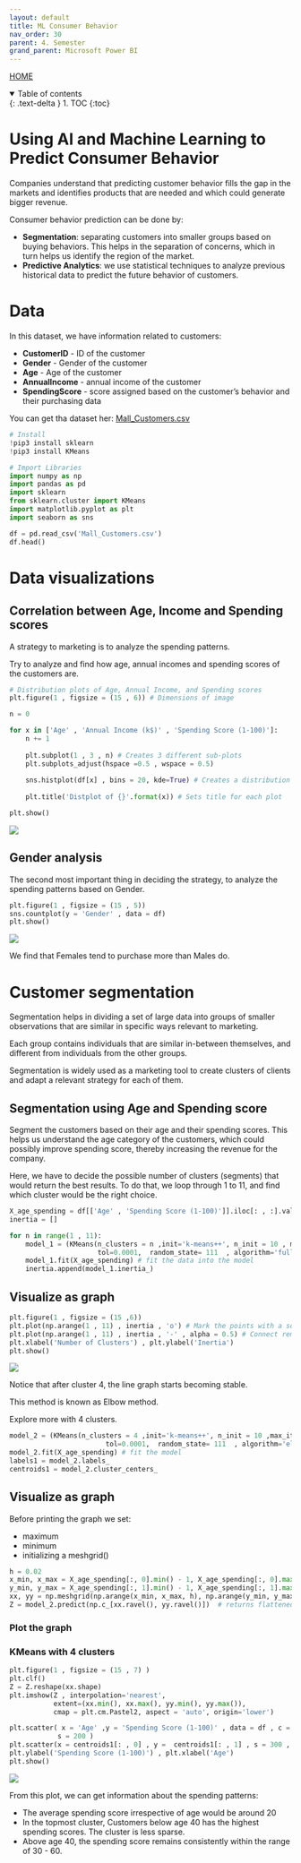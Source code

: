 ```yaml
---
layout: default
title: ML Consumer Behavior
nav_order: 30
parent: 4. Semester
grand_parent: Microsoft Power BI
---
```


[HOME](./README.md)

<details open markdown="block">
  <summary>
    Table of contents
  </summary>
  {: .text-delta }
1. TOC
{:toc}
</details>

# Using AI and Machine Learning to Predict Consumer Behavior

Companies understand that predicting customer behavior fills the gap in the markets and identifies products that are needed and which could generate bigger revenue.

Consumer behavior prediction can be done by:

- **Segmentation**: separating customers into smaller groups based on buying behaviors. This helps in the separation of concerns, which in turn helps us identify the region of the market.
- **Predictive Analytics**: we use statistical techniques to analyze previous historical data to predict the future behavior of customers.

# Data
In this dataset, we have information related to customers:

- **CustomerID** - ID of the customer
- **Gender** - Gender of the customer
- **Age** - Age of the customer
- **AnnualIncome** - annual income of the customer
- **SpendingScore** - score assigned based on the customer’s behavior and their purchasing data

You can get tha dataset her: [Mall_Customers.csv](https://www.kaggle.com/datasets/vjchoudhary7/customer-segmentation-tutorial-in-python)


```python
# Install
!pip3 install sklearn
!pip3 install KMeans
```


```python
# Import Libraries
import numpy as np
import pandas as pd
import sklearn
from sklearn.cluster import KMeans
import matplotlib.pyplot as plt
import seaborn as sns
```


```python
df = pd.read_csv('Mall_Customers.csv')
df.head()
```

# Data visualizations
## Correlation between Age, Income and Spending scores
A strategy to marketing is to analyze the spending patterns.

Try to analyze and find how age, annual incomes and spending scores of the customers are.


```python
# Distribution plots of Age, Annual Income, and Spending scores
plt.figure(1 , figsize = (15 , 6)) # Dimensions of image

n = 0 

for x in ['Age' , 'Annual Income (k$)' , 'Spending Score (1-100)']:
    n += 1
    
    plt.subplot(1 , 3 , n) # Creates 3 different sub-plots
    plt.subplots_adjust(hspace =0.5 , wspace = 0.5)
    
    sns.histplot(df[x] , bins = 20, kde=True) # Creates a distribution plot
    
    plt.title('Distplot of {}'.format(x)) # Sets title for each plot

plt.show()
```

![](./image/output_5_0.png)
    

## Gender analysis
The second most important thing in deciding the strategy, to analyze the spending patterns based on Gender.


```python
plt.figure(1 , figsize = (15 , 5))
sns.countplot(y = 'Gender' , data = df)
plt.show()
```

![](./image/output_7_0.png)

We find that Females tend to purchase more than Males do.

# Customer segmentation
Segmentation helps in dividing a set of large data into groups of smaller observations that are similar in specific ways relevant to marketing.

Each group contains individuals that are similar in-between themselves, and different from individuals from the other groups.

Segmentation is widely used as a marketing tool to create clusters of clients and adapt a relevant strategy for each of them.

## Segmentation using Age and Spending score
Segment the customers based on their age and their spending scores. This helps us understand the age category of the customers, which could possibly improve spending score, thereby increasing the revenue for the company.

Here, we have to decide the possible number of clusters (segments) that would return the best results. To do that, we loop through 1 to 11, and find which cluster would be the right choice.


```python
X_age_spending = df[['Age' , 'Spending Score (1-100)']].iloc[: , :].values # extracts only age and spending score information from the dataframe
inertia = []

for n in range(1 , 11):
    model_1 = (KMeans(n_clusters = n ,init='k-means++', n_init = 10 , max_iter=300, 
                      tol=0.0001,  random_state= 111  , algorithm='full')) # use predefined Kmeans algorithm
    model_1.fit(X_age_spending) # fit the data into the model
    inertia.append(model_1.inertia_)
```

## Visualize as graph

```python
plt.figure(1 , figsize = (15 ,6))
plt.plot(np.arange(1 , 11) , inertia , 'o') # Mark the points with a solid circle
plt.plot(np.arange(1 , 11) , inertia , '-' , alpha = 0.5) # Connect remaining points with a line
plt.xlabel('Number of Clusters') , plt.ylabel('Inertia')
plt.show()
```
  
![](./image/output_12_0.png)

Notice that after cluster 4, the line graph starts becoming stable.

This method is known as Elbow method.

Explore more with 4 clusters.

```python
model_2 = (KMeans(n_clusters = 4 ,init='k-means++', n_init = 10 ,max_iter=300, 
                        tol=0.0001,  random_state= 111  , algorithm='elkan') ) # set number of clusters as 4
model_2.fit(X_age_spending) # fit the model
labels1 = model_2.labels_
centroids1 = model_2.cluster_centers_
```

## Visualize as graph
Before printing the graph we set:

- maximum
- minimum
- initializing a meshgrid()


```python
h = 0.02
x_min, x_max = X_age_spending[:, 0].min() - 1, X_age_spending[:, 0].max() + 1
y_min, y_max = X_age_spending[:, 1].min() - 1, X_age_spending[:, 1].max() + 1
xx, yy = np.meshgrid(np.arange(x_min, x_max, h), np.arange(y_min, y_max, h))
Z = model_2.predict(np.c_[xx.ravel(), yy.ravel()])  # returns flattened 1D array
```

### Plot the graph
### KMeans with 4 clusters

```python
plt.figure(1 , figsize = (15 , 7) )
plt.clf()
Z = Z.reshape(xx.shape)
plt.imshow(Z , interpolation='nearest', 
           extent=(xx.min(), xx.max(), yy.min(), yy.max()),
           cmap = plt.cm.Pastel2, aspect = 'auto', origin='lower')

plt.scatter( x = 'Age' ,y = 'Spending Score (1-100)' , data = df , c = labels1 , 
            s = 200 )
plt.scatter(x = centroids1[: , 0] , y =  centroids1[: , 1] , s = 300 , c = 'red' , alpha = 0.5)
plt.ylabel('Spending Score (1-100)') , plt.xlabel('Age')
plt.show()
```
  
![](./image/output_18_0.png)

From this plot, we can get information about the spending patterns:

- The average spending score irrespective of age would be around 20
- In the topmost cluster, Customers below age 40 has the highest spending scores. The cluster is less sparse.
- Above age 40, the spending score remains consistently within the range of 30 - 60.